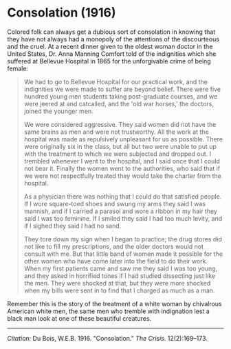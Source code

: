 <!--
title:   Consolation
author:  Du Bois, W.E.B.
journal: The Crisis
year:    1916
volume:  12
issue:   2
pages:   169-173
-->

# Consolation (1916)

Colored folk can always get a dubious sort of consolation in knowing that they have not always had a monopoly of the attentions of the discourteous and the cruel. At a recent dinner given to the oldest woman doctor in the United States, Dr. Anna Manning Comfort told of the indignities which she suffered at Bellevue Hospital in 1865 for the unforgivable crime of being female: 

> We had to go to Bellevue Hospital for our practical work, and the indignities we were made to suffer are beyond belief. There were five hundred young men students taking post-graduate courses, and we were jeered at and catcalled, and the 'old war horses,' the doctors, joined the younger men.   <p> We were considered aggressive. They said women did not have the same brains as men and were not trustworthy. All the work at the hospital was made as repulsively unpleasant for us as possible. There were originally six in the class, but all but two were unable to put up with the treatment to which we were subjected and dropped out. I trembled whenever I went to the hospital, and I said once that I could not bear it. Finally the women went to the authorities, who said that if we were not respectfully treated they would take the charter from the hospital.    <p> As a physician there was nothing that I could do that satisfied people. If I wore square-toed shoes and swung my arms they said I was mannish, and if I carried a parasol and wore a ribbon in my hair they said I was too feminine. If I smiled they said I had too much levity, and if I sighed they said I had no sand.<p> They tore down my sign when I began to practice; the drug stores did not like to fill my prescriptions, and the older doctors would not consult with me. But that little band of women made it possible for the other women who have come later into the field to do their work. When my first patients came and saw me they said I was too young, and they asked in horrified tones if I had studied dissecting just like the men. They were shocked at that, but they were more shocked when my bills were sent in to find that I charged as much as a man. 

Remember this is the story of the treatment of a white woman by chivalrous American white men, the same men who tremble with indignation lest a black man look at one of these beautiful creatures. 

______________
*Citation:* Du Bois, W.E.B. 1916. "Consolation." *The Crisis*. 12(2):169&ndash;173.